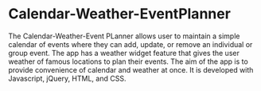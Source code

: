# Calendar-Weather-EventPlanner
The Calendar-Weather-Event PLanner allows user to maintain a simple calendar of events where they can add, update, or remove an individual or group event. 
The app has a weather widget feature that gives the user weather of famous locations to plan their events. 
The aim of the app is to provide convenience of calendar and weather at once.
It is developed with Javascript, jQuery, HTML, and CSS.
